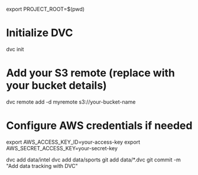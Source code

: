 export PROJECT_ROOT=$(pwd)

# Initialize DVC    
dvc init

# Add your S3 remote (replace with your bucket details)
dvc remote add -d myremote s3://your-bucket-name

# Configure AWS credentials if needed
export AWS_ACCESS_KEY_ID=your-access-key
export AWS_SECRET_ACCESS_KEY=your-secret-key

dvc add data/intel
dvc add data/sports
git add data/*.dvc
git commit -m "Add data tracking with DVC"